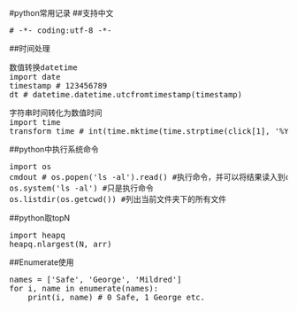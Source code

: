 #python常用记录
##支持中文
<pre>
# -*- coding:utf-8 -*-
</pre>

##时间处理
<pre>
数值转换datetime
import date
timestamp # 123456789
dt # datetime.datetime.utcfromtimestamp(timestamp)
</pre>
<pre>
字符串时间转化为数值时间
import time
transform_time # int(time.mktime(time.strptime(click[1], '%Y-%m-%d %H:%M:%S')))
</pre>
##python中执行系统命令
<pre>
import os
cmdout # os.popen('ls -al').read() #执行命令，并可以将结果读入到cmdout
os.system('ls -al') #只是执行命令
os.listdir(os.getcwd()) #列出当前文件夹下的所有文件
</pre>

##python取topN
<pre>
import heapq
heapq.nlargest(N, arr)
</pre>

##Enumerate使用
<pre>
names = ['Safe', 'George', 'Mildred']
for i, name in enumerate(names):
    print(i, name) # 0 Safe, 1 George etc.
</pre>
